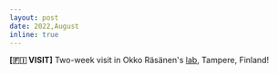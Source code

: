 ```yaml
---
layout: post
date: 2022,August
inline: true
---
```


**[🇫🇮 VISIT]** Two-week visit in Okko Räsänen's [lab](https://webpages.tuni.fi/specog/index.html), Tampere, Finland! 
